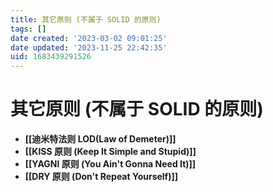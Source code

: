 ```yaml
---
title: 其它原则 (不属于 SOLID 的原则)
tags: []
date created: '2023-03-02 09:01:25'
date updated: '2023-11-25 22:42:35'
uid: 1683439291526
---
```


# 其它原则 (不属于 SOLID 的原则)

- **[[迪米特法则 LOD(Law of Demeter)]]**
- **[[KISS 原则 (Keep It Simple and Stupid)]]**
- **[[YAGNI 原则 (You Ain't Gonna Need It)]]**
- **[[DRY 原则 (Don't Repeat Yourself)]]**
